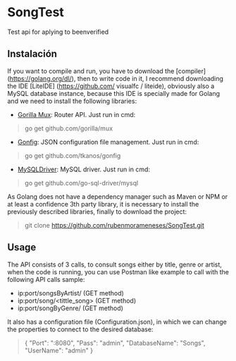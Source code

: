 # SongTest
Test api for aplying to beenverified

## Instalación
If you want to compile and run, you have to download the [compiler] (https://golang.org/dl/), then to write code in it, I recommend downloading the IDE [LiteIDE] (https://github.com/ visualfc / liteide), obviously also a MySQL database instance, because this IDE is specially made for Golang and we need to install the following libraries:

- [Gorilla Mux](https://github.com/gorilla/mux): Router API. Just run in cmd:

> go get github.com/gorilla/mux

- [Gonfig](https://github.com/tkanos/gonfig): JSON configuration file management. Just run in cmd:

> go get github.com/tkanos/gonfig

- [MySQLDriver](https://github.com/go-sql-driver/mysql): MySQL driver. Just run in cmd:

> go get github.com/go-sql-driver/mysql

As Golang does not have a dependency manager such as Maven or NPM or at least a confidence 3th party library, it is necessary to install the previously described libraries, finally to download the project:
>  git clone https://github.com/rubenmorameneses/SongTest.git

## Usage
The API consists of 3 calls, to consult songs either by title, genre or artist, when the code is running, you can use Postman like example to call with the following API calls sample:

- ip:port/songsByArtist/<Artist> (GET method)
- ip:port/song/<tittle_song> (GET method)
- ip:port/songByGenre/<genre> (GET method)

It also has a configuration file (Configuration.json), in which we can change the properties to connect to the desired database:

> {
>    "Port": ":8080",
>	 "Pass": "admin",
>	 "DatabaseName": "Songs",
>	 "UserName": "admin"
> }
